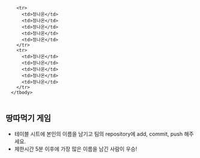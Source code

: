 <table>
      <tbody>

        <tr>
          <td>정나온</td>
          <td>정나온</td>
          <td>정나온</td>
          <td>정나온</td>
          <td>정나온</td>
        </tr>
        <tr>
          <td>정나온</td>
          <td>정나온</td>
          <td>정나온</td>
          <td>정나온</td>
          <td>정나온</td>
        </tr>
      </tbody>
</table>

## 땅따먹기 게임

- 테이블 시트에 본인의 이름을 남기고 팀의 repository에 add, commit, push 해주세요.
- 제한시간 5분 이후에 가장 많은 이름을 남긴 사람이 우승!
